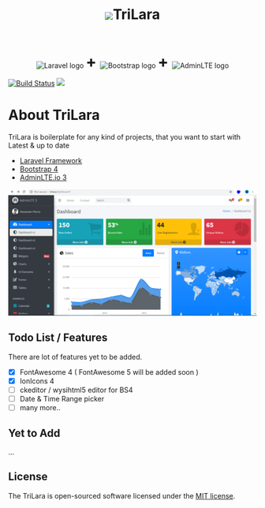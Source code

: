 # <p align="center"><img src="https://png2.kisspng.com/sh/a4a6154f2227b36c4ab994ce82898595/L0KzQYm3V8A5N6l1e5H0aYP2gLBuTfJie5poRdN9dHXxhLr2jr11d5xqhp9udHjogrb8jb1keqp1jNHsdYL1dbBqmb1jepJ7RdN9dHXxhLr2jr02amU2edQ7ZnW6R4PpV74xOGMAS6M5MEG4Q4K3U8A0OWoATKo3cH7q/kisspng-basic-attention-token-ethereum-cryptocurrency-brav-attention-5b41ab2fe772b7.002931001531030319948.png" height="50px" style="vertical-align: middle">TriLara</p>

<br>
<p align="center">
<img src="https://laravel.com/assets/img/components/logo-laravel.svg" alt="Laravel logo" style="vertical-align: middle">
<span style="font-size: xx-large; font-weight: bolder;"> + </span>
<img src="https://getbootstrap.com/docs/4.2/assets/brand/bootstrap-solid.svg" alt="Bootstrap logo" style="vertical-align: middle" height=72>
<span style="font-size: xx-large; font-weight: bolder;"> + </span>
<img src="https://cdn.worldvectorlogo.com/logos/adminlte.svg" alt="AdminLTE logo" style="vertical-align: middle" height=72>
</p>

[![Build Status](https://travis-ci.com/ImCreator2/TriLara.svg?branch=master)](https://travis-ci.com/ImCreator2/TriLara)
[![](https://img.shields.io/github/license/ImCreator2/TriLara.svg)](https://github.com/ImCreator2/TriLara/blob/master/LICENSE)

# About TriLara

TriLara is boilerplate for any kind of projects, that you want to start with Latest & up to date
- [Laravel Framework](https://laravel.com/)
- [Bootstrap 4](https://getbootstrap.com/)
- [AdminLTE.io 3](https://adminlte.io/themes/dev/AdminLTE/index.html)


![dashboard1.png](public/img/dashboard1.png)

## Todo List / Features

There are lot of features yet to be added.

- [x] FontAwesome 4 ( FontAwesome 5 will be added soon )
- [x] IonIcons 4
- [ ] ckeditor / wysihtml5 editor for BS4
- [ ] Date & Time Range picker
- [ ] many more..

## Yet to Add

...


## License

The TriLara is open-sourced software licensed under the [MIT license](https://opensource.org/licenses/MIT).
